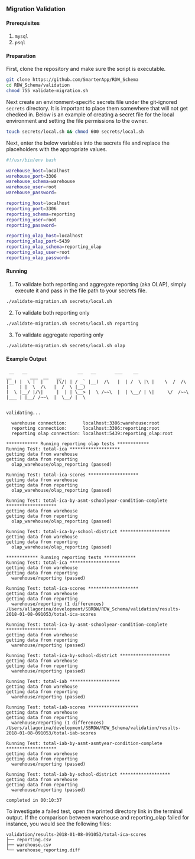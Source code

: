 ### Migration Validation

#### Prerequisites
1. `mysql`
1. `psql`

#### Preparation
First, clone the repository and make sure the script is executable.
```bash
git clone https://github.com/SmarterApp/RDW_Schema
cd RDW_Schema/validation
chmod 755 validate-migration.sh
``` 
Next create an environment-specific secrets file under the git-ignored `secrets` directory.
It is important to place them somewhere that will not get checked in.
Below is an example of creating a secret file for the local environment and setting the file permissions to the owner.
```bash
touch secrets/local.sh && chmod 600 secrets/local.sh
```
Next, enter the below variables into the secrets file and replace the placeholders with the appropriate values.
```bash
#!/usr/bin/env bash

warehouse_host=localhost
warehouse_port=3306
warehouse_schema=warehouse
warehouse_user=root
warehouse_password=

reporting_host=localhost
reporting_port=3306
reporting_schema=reporting
reporting_user=root
reporting_password=

reporting_olap_host=localhost
reporting_olap_port=5439
reporting_olap_schema=reporting_olap
reporting_olap_user=root
reporting_olap_password=
```
#### Running
1. To validate both reporting and aggregate reporting (aka OLAP), simply execute it and pass in the file path to your secrets file.
```bash
./validate-migration.sh secrets/local.sh
```
2. To validate both reporting only
```bash
./validate-migration.sh secrets/local.sh reporting
```
3. To validate aggregate reporting only
```bash
./validate-migration.sh secrets/local.sh olap
```

#### Example Output
```
 __   __                   __   __       ___    __                            __       ___  __   __  
|__) |  \ |  |     |\/| | / _` |__)  /\   |  | /  \ |\ |    \  /  /\  |    | |  \  /\   |  /  \ |__) 
|  \ |__/ |/\|     |  | | \__> |  \ /~~\  |  | \__/ | \|     \/  /~~\ |___ | |__/ /~~\  |  \__/ |  \ 


validating...

  warehouse connection:      localhost:3306:warehouse:root
  reporting connection:      localhost:3306:reporting:root
  reporting olap connection: localhost:5439:reporting_olap:root

************ Running reporting olap tests ************
Running Test: total-ica *******************
getting data from warehouse
getting data from reporting
  olap_warehouse/olap_reporting (passed)

Running Test: total-ica-scores *******************
getting data from warehouse
getting data from reporting
  olap_warehouse/olap_reporting (passed)

Running Test: total-ica-by-asmt-schoolyear-condition-complete *******************
getting data from warehouse
getting data from reporting
  olap_warehouse/olap_reporting (passed)

Running Test: total-ica-by-school-district *******************
getting data from warehouse
getting data from reporting
  olap_warehouse/olap_reporting (passed)

************ Running reporting tests ************
Running Test: total-ica *******************
getting data from warehouse
getting data from reporting
  warehouse/reporting (passed)

Running Test: total-ica-scores *******************
getting data from warehouse
getting data from reporting
  warehouse/reporting (1 differences) /Users/allagorina/development/SBRDW/RDW_Schema/validation/results-2018-01-08-091053/total-ica-scores

Running Test: total-ica-by-asmt-schoolyear-condition-complete *******************
getting data from warehouse
getting data from reporting
  warehouse/reporting (passed)

Running Test: total-ica-by-school-district *******************
getting data from warehouse
getting data from reporting
  warehouse/reporting (passed)

Running Test: total-iab *******************
getting data from warehouse
getting data from reporting
  warehouse/reporting (passed)

Running Test: total-iab-scores *******************
getting data from warehouse
getting data from reporting
  warehouse/reporting (1 differences) /Users/allagorina/development/SBRDW/RDW_Schema/validation/results-2018-01-08-091053/total-iab-scores

Running Test: total-iab-by-asmt-asmtyear-condition-complete *******************
getting data from warehouse
getting data from reporting
  warehouse/reporting (passed)

Running Test: total-iab-by-school-district *******************
getting data from warehouse
getting data from reporting
  warehouse/reporting (passed)

completed in 00:10:37
```
To investigate a failed test, open the printed directory link in the terminal output.
If the comparison between warehouse and reporting_olap failed for instance, you would see the following files:
```
validation/results-2018-01-08-091053/total-ica-scores
├── reporting.csv
├── warehouse.csv
└── warehouse_reporting.diff
```

